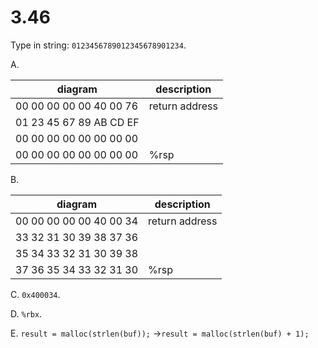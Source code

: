 # 3.46

Type in string: `0123456789012345678901234`.

A.

| diagram | description|
| - | - |
|00 00 00 00 00 40 00 76| return address|
|01 23 45 67 89 AB CD EF|               |
|00 00 00 00 00 00 00 00|               |
|00 00 00 00 00 00 00 00| %rsp          |

B.

| diagram | description|
| - | - |
|00 00 00 00 00 40 00 34| return address|
|33 32 31 30 39 38 37 36|               |
|35 34 33 32 31 30 39 38|               |
|37 36 35 34 33 32 31 30| %rsp          |

C. `0x400034`.

D. `%rbx`.

E. `result = malloc(strlen(buf));` ->`result = malloc(strlen(buf) + 1);`
